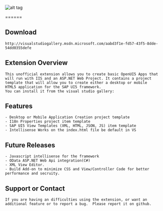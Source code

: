 ![alt tag](http://sap.github.io/openui5/images/OpenUI5_new_big_side.png)

======
## Download
```
http://visualstudiogallery.msdn.microsoft.com/aabd3f1e-fd57-43f5-8dde-54dd0355defe
```
## Extension Overview
```
This unofficial extension allows you to create basic OpenUI5 Apps that will run with IIS and an ASP.NET Web Project. It contains a project template that will allow you to create either a desktop or mobile HTML5 application for the SAP UI5 framework. 
You can install it from the visual studio gallery:
```

## Features
```
- Desktop or Mobile Application Creation project template
- I18n Properties project item template
- SAP UI5 View Templates (XML, HTML, JSON, JS) item template
- Intellisense Works on the index.html file be default in VS
```

## Future Releases
```
- Javascript intellisense for the framework
- OData ASP.NET Web Api integration(C#)
- XML View Editor.
- Build Add-on to minimize CSS and View/Controller Code for better performance and secruity.
```
## Support or Contact
```
If you are having an difficulties using the extension, or want an additional feature or to report a bug.  Please report it on github.
```

